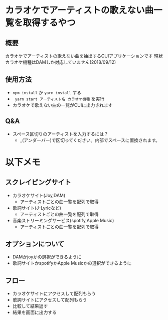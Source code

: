# カラオケでアーティストの歌えない曲一覧を取得するやつ

## 概要
カラオケでアーティストの歌えない曲を抽出するCUIアプリケーションです
現状カラオケ機種はDAMしか対応していません(2018/09/12)

## 使用方法

- `npm install` か `yarn install` する 
- ` yarn start アーティスト名 カラオケ機種` を実行
- カラオケで歌えない曲の一覧がCUIに出力されます

## Q&A
- スペース区切りのアーティストを入力するには？
  - _(アンダーバー)で区切ってください。内部でスペースに置換されます。

# 以下メモ

## スクレイピングサイト
  
- カラオケサイト(Joy,DAM)
  - アーティストごとの曲一覧を配列で取得 
- 歌詞サイト(J-Lyricなど)
  - アーティストごとの曲一覧を配列で取得 
- 音楽ストリーミングサービス(spotify,Apple Music)
  - アーティストごとの曲一覧を配列で取得 

## オプションについて

- DAMかjoyかの選択ができるように
- 歌詞サイトかspotifyかApple Musicかの選択ができるように

## フロー

- カラオケサイトにアクセスして配列もらう
- 歌詞サイトにアクセスして配列もらう
- 比較して結果返す
- 結果を画面に出力する